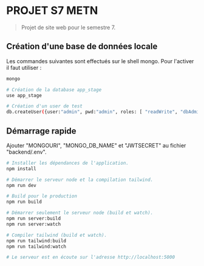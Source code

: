 # PROJET S7 METN

> Projet de site web pour le semestre 7.

## Création d'une base de données locale
Les commandes suivantes sont effectués sur le shell mongo.
Pour l'activer il faut utiliser : 
```bash
mongo
```

```bash
# Création de la database app_stage
use app_stage

# Création d'un user de test
db.createUser({user:"admin", pwd:"admin", roles: [ "readWrite", "dbAdmin" ]});
```

## Démarrage rapide

Ajouter "MONGOURI", "MONGO_DB_NAME" et "JWTSECRET" au fichier "backend/.env".

```bash
# Installer les dépendances de l'application.
npm install

# Démarrer le serveur node et la compilation tailwind.
npm run dev

# Build pour le production
npm run build

# Démarrer seulement le serveur node (build et watch).
npm run server:build
npm run server:watch

# Compiler tailwind (build et watch).
npm run tailwind:build
npm run tailwind:watch

# Le serveur est en écoute sur l'adresse http://localhost:5000
```
